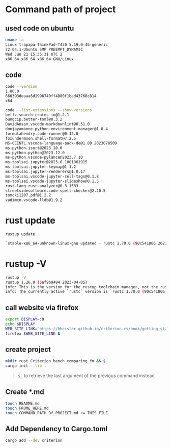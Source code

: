 
# Command path of project

## used code on ubuntu

```bash
uname -a
Linux trapapa-ThinkPad-T430 5.19.0-46-generic 
22.04.1-Ubuntu SMP PREEMPT_DYNAMIC 
Wed Jun 21 15:35:31 UTC 2 
x86_64 x86_64 x86_64 GNU/Linux

```

## code

```bash
code --version
1.80.0
660393deaaa6d1996740ff4880f1bad43768c814
x64

code --list-extensions --show-versions
belfz.search-crates-io@1.2.1
bungcip.better-toml@0.3.2
DavidAnson.vscode-markdownlint@0.51.0
donjayamanne.python-environment-manager@1.0.4
formulahendry.code-runner@0.12.0
foxundermoon.shell-format@7.2.5
MS-CEINTL.vscode-language-pack-de@1.80.2023070509
ms-python.isort@2023.10.0
ms-python.python@2023.12.0
ms-python.vscode-pylance@2023.7.10
ms-toolsai.jupyter@2023.6.1001861915
ms-toolsai.jupyter-keymap@1.1.2
ms-toolsai.jupyter-renderers@1.0.17
ms-toolsai.vscode-jupyter-cell-tags@0.1.8
ms-toolsai.vscode-jupyter-slideshow@0.1.5
rust-lang.rust-analyzer@0.3.1583
streetsidesoftware.code-spell-checker@2.20.5
tomoki1207.pdf@1.2.2
vadimcn.vscode-lldb@1.9.2
```

# rust update

```bash
rustup update

`stable-x86_64-unknown-linux-gnu updated - rustc 1.70.0 (90c541806 2023-05-31) (from rustc 1.69.0 (84c898d65 2023-04-16))``
```

# rustup -V

```bash
rustup -V
rustup 1.26.0 (5af9b9484 2023-04-05)
info: This is the version for the rustup toolchain manager, not the rustc compiler.
info: The currently active `rustc` version is `rustc 1.70.0 (90c541806 2023-05-31)`
```

## call website via firefox

```bash
export DISPLAY=:0
echo $DISPLAY
WEB_SITE_LINK="https://bheisler.github.io/criterion.rs/book/getting_started.html#getting-started"
firefox $WEB_SITE_LINK &
```

## create project

```bash
mkdir rust_Criterion_bench_comparing_fn && $_
cargo init --lib .
```

> ``` $_ ``` to retrieve the last argument of the previous command instead

## Create *.md

```bash
touch README.md
touch FROME_HERE.md
touch COMMAND_PATH_Of_PROJECT.md <= THIS FILE
```

## Add Dependency to Cargo.toml

```bash
cargo add --dev criterion
```

## 
